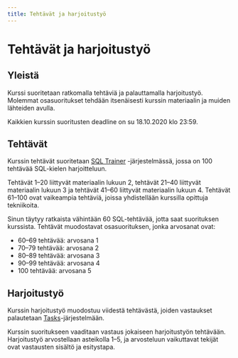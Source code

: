 ```yaml
---
title: Tehtävät ja harjoitustyö
---
```


# Tehtävät ja harjoitustyö

## Yleistä

Kurssi suoritetaan ratkomalla tehtäviä ja palauttamalla harjoitustyö. Molemmat osasuoritukset tehdään itsenäisesti kurssin materiaalin ja muiden lähteiden avulla.

Kaikkien kurssin suoritusten deadline on su 18.10.2020 klo 23:59.

## Tehtävät

Kurssin tehtävät suoritetaan [SQL Trainer](https://sqltrainer.withmooc.fi/) -järjestelmässä, jossa on 100 tehtävää SQL-kielen harjoitteluun.

Tehtävät 1–20 liittyvät materiaalin lukuun 2, tehtävät 21–40 liittyvät materiaalin lukuun 3 ja tehtävät 41–60 liittyvät materiaalin lukuun 4. Tehtävät 61–100 ovat vaikeampia tehtäviä, joissa yhdistellään kurssilla opittuja tekniikoita.

Sinun täytyy ratkaista vähintään 60 SQL-tehtävää, jotta saat suorituksen kurssista. Tehtävät muodostavat osasuorituksen, jonka arvosanat ovat:

* 60–69 tehtävää: arvosana 1
* 70–79 tehtävää: arvosana 2
* 80–89 tehtävää: arvosana 3
* 90–99 tehtävää: arvosana 4
* 100 tehtävää: arvosana 5

## Harjoitustyö

Kurssin harjoitustyö muodostuu viidestä tehtävästä, joiden vastaukset palautetaan [Tasks](https://tasks.withmooc.fi/tikape-syksy-2020/)-järjestelmään.

Kurssin suoritukseen vaaditaan vastaus jokaiseen harjoitustyön tehtävään. Harjoitustyö arvostellaan asteikolla 1–5, ja arvosteluun vaikuttavat tekijät ovat vastausten sisältö ja esitystapa.
